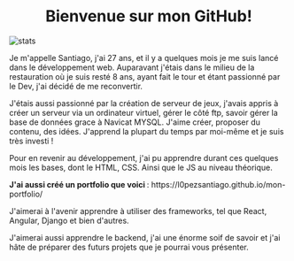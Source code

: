 <h1 align="center"> Bienvenue sur mon GitHub!</h1>

<img align-center src="![L0PEZSantiago's Top Languages](https://github-readme-stats.vercel.app/api/top-langs/?username=L0PEZSantiago&theme=vue-dark&show_icons=true&hide_border=true&layout=compact)" alt="stats">

<p> Je m'appelle Santiago, j'ai 27 ans, et il y a quelques mois je me suis lancé dans le développement web.
Auparavant j'étais dans le milieu de la restauration où je suis resté 8 ans, ayant fait le tour et étant passionné par le Dev, j'ai décidé de me reconvertir.</p>

<p>J'étais aussi passionné par la création de serveur de jeux, j'avais appris à créer un serveur via un ordinateur virtuel, gérer le côté ftp, savoir gérer la base de données grace à Navicat MYSQL.
J'aime créer, proposer du contenu, des idées. J'apprend la plupart du temps par moi-même et je suis très investi ! </p>

<p> Pour en revenir au développement, j'ai pu apprendre durant ces quelques mois les bases, dont le HTML, CSS. Ainsi que le JS au niveau théorique. </p>
<p><b> J'ai aussi créé un portfolio que voici </b>: https://l0pezsantiago.github.io/mon-portfolio/ </p>
<p>J'aimerai à l'avenir apprendre à utiliser des frameworks, tel que React, Angular, Django et bien d'autres.</p>

<p>J'aimerai aussi apprendre le backend, j'ai une énorme soif de savoir et j'ai hâte de préparer des futurs projets que je pourrai vous présenter.</p>
